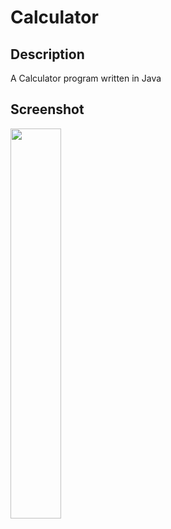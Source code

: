 # Calculator
## Description
A Calculator program written in Java 

## Screenshot
<img src="gameScreenShot.png"  width="40%" height="40%"/>
